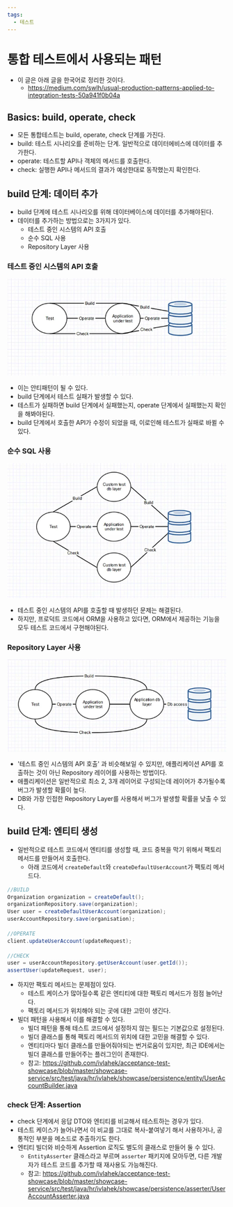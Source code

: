 ```yaml
---
tags:
  - 테스트
---
```

# 통합 테스트에서 사용되는 패턴

- 이 글은 아래 글을 한국어로 정리한 것이다.
	- https://medium.com/swlh/usual-production-patterns-applied-to-integration-tests-50a941f0b04a

## Basics: build, operate, check

- 모든 통합테스트는 build, operate, check 단계를 가진다.
- build: 테스트 시나리오를 준비하는 단계. 일반적으로 데이터에비스에 데이터를 추가한다.
- operate: 테스트할 API나 객체의 메서드를 호출한다.
- check: 실행한 API나 메서드의 결과가 예상한대로 동작했는지 확인한다.

## build 단계: 데이터 추가

- build 단계에 테스트 시나리오를 위해 데이터베이스에 데이터를 추가해야된다.
- 데이터를 추가하는 방법으로는 3가지가 있다.
	- 테스트 중인 시스템의 API 호출
	- 순수 SQL 사용
	- Repository Layer 사용

### 테스트 중인 시스템의 API 호출

![](assets/Pasted%20image%2020230504140211.png)

- 이는 안티패턴이 될 수 있다.
- build 단계에서 테스트 실패가 발생할 수 있다.
- 테스트가 실패하면 build 단계에서 실패했는지, operate 단계에서 실패했는지 확인을 해봐야된다.
- build 단계에서 호출한 API가 수정이 되었을 때, 이로인해 테스트가 실패로 바뀔 수 있다.

### 순수 SQL 사용

![](assets/Pasted%20image%2020230504141047.png)

- 테스트 중인 시스템의 API를 호출할 때 발생하던 문제는 해결된다.
- 하지만, 프로덕트 코드에서 ORM을 사용하고 있다면, ORM에서 제공하는 기능을 모두 테스트 코드에서 구현해야된다.

### Repository Layer 사용

![](assets/Pasted%20image%2020230504141614.png)

- '테스트 중인 시스템의 API 호출' 과 비슷해보일 수 있지만, 애플리케이션 API를 호출하는 것이 아닌 Repository 레이어를 사용하는 방법이다.
- 애플리케이션은 일반적으로 최소 2, 3개 레이어로 구성되는데 레이어가 추가될수록 버그가 발생할 확률이 높다.
- DB와 가장 인접한 Repository Layer를 사용해서 버그가 발생할 확률을 낮출 수 있다.

## build 단계: 엔티티 생성

- 일반적으로 테스트 코드에서 엔티티를 생성할 때, 코드 중복을 막기 위해서 팩토리 메서드를 만들어서 호출한다.
	- 아래 코드에서 `createDefault`와 `createDefaultUserAccount`가 팩토리 메서드다.

```java
//BUILD  
Organization organization = createDefault();  
organizationRepository.save(organization);  
User user = createDefaultUserAccount(organization);  
userAccountRepository.save(organisation);

//OPERATE  
client.updateUserAccount(updateRequest);

//CHECK  
user = userAccountRepository.getUserAccount(user.getId());  
assertUser(updateRequest, user);
```

- 하지만 팩토리 메서드는 문제점이 있다.
	- 테스트 케이스가 많아질수록 같은 엔티티에 대한 팩토리 메서드가 점점 늘어난다.
	- 팩토리 메서드가 위치해야 되는 곳에 대한 고민이 생긴다.
- 빌더 패턴을 사용해서 이를 해결할 수 있다.
	- 빌더 패턴을 통해 테스트 코드에서 설정하지 않는 필드는 기본값으로 설정된다.
	- 빌더 클래스를 통해 팩토리 메서드의 위치에 대한 고민을 해결할 수 있다.
	- 엔티티마다 빌더 클래스를 만들어줘야되는 번거로움이 있지만, 최근 IDE에서는 빌더 클래스를 만들어주는 플러그인이 존재한다.
	- 참고: https://github.com/ivlahek/acceptance-test-showcase/blob/master/showcase-service/src/test/java/hr/ivlahek/showcase/persistence/entity/UserAccountBuilder.java

### check 단계: Assertion

- check 단계에서 응답 DTO와 엔티티를 비교해서 테스트하는 경우가 있다.
- 테스트 케이스가 늘어나면서 이 비교를 그대로 복사-붙여넣기 해서 사용하거나, 공통적인 부분을 메소드로 추출하기도 한다.
- 엔티티 빌더와 비슷하게 Assertion 로직도 별도의 클래스로 만들어 둘 수 있다.
	- `EntityAsserter` 클래스라고 부르며 `asserter` 패키지에 모아두면, 다른 개발자가 테스트 코드를 추가할 때 재사용도 가능해진다.
	- 참고: https://github.com/ivlahek/acceptance-test-showcase/blob/master/showcase-service/src/test/java/hr/ivlahek/showcase/persistence/asserter/UserAccountAsserter.java